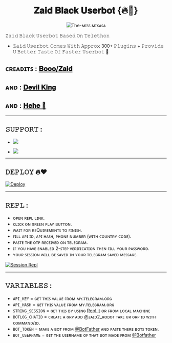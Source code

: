 <h1 align="center">
<b>𝐙𝐚𝐢𝐝 𝐁𝐥𝐚𝐜𝐤 𝐔𝐬𝐞𝐫𝐛𝐨𝐭 {🔥👀}</b>
</h1>
<p align="center">
  <img src="https://telegra.ph/file/cf07e1ae28b78983ad596.jpg" alt="The-ᴍɪꜱꜱ ᴍɪᴋᴀꜱᴀ">

𝚉𝚊𝚒𝚍 𝙱𝚕𝚊𝚌𝚔 𝚄𝚜𝚎𝚛𝚋𝚘𝚝 𝙱𝚊𝚜𝚎𝚍 𝙾𝚗 𝚃𝚎𝚕𝚎𝚝𝚑𝚘𝚗
- 𝚉𝚊𝚒𝚍 𝚄𝚜𝚎𝚛𝚋𝚘𝚝 𝙲𝚘𝚖𝚎𝚜 𝚆𝚒𝚝𝚑 𝙰𝚙𝚙𝚛𝚘𝚡 300+ 𝙿𝚕𝚞𝚐𝚒𝚗𝚜 + 𝙿𝚛𝚘𝚟𝚒𝚍𝚎 𝚄 𝙱𝚎𝚝𝚝𝚎𝚛 𝚃𝚊𝚜𝚝𝚎 𝙾𝚏 𝙵𝚊𝚜𝚝𝚎𝚛 𝚄𝚜𝚎𝚛𝚋𝚘𝚝 🥴 </p>

## ᴄʀᴇᴀᴅɪᴛꜱ : [𝐁𝐨𝐨𝐨/𝐙𝐚𝐢𝐝](https://t.me/Timesisnotwaiting)

## ᴀɴᴅ : [𝐃𝐞𝐯𝐢𝐥 𝐊𝐢𝐧𝐠](https://t.me/Devil_Kingo)

## ᴀɴᴅ : [𝐇𝐞𝐡𝐞 👀](https://t.me/D_eVil_Girl)
---------------

## 𝚂𝚄𝙿𝙿𝙾𝚁𝚃 :

- <a href="https://t.me/Zaid_Support"><img src="https://img.shields.io/badge/Join-SUPPORT%20GROUP-red.svg?logo=Telegram"></a>
 
- <a href="https://t.me/Zaid_Updates"><img src="https://img.shields.io/badge/Join-SUPPORT%20CHANNEL-red.svg?logo=Telegram"></a>

-------------------------------------------------

## 𝙳𝙴𝙿𝙻𝙾𝚈  🔥❤️

[![Deploy](https://telegra.ph/file/0f1a48bf0bcfd01f53cf4.jpg)](https://heroku.com/deploy?template=https://github.com/Itsunknown-12/ZaidUserbot)

------------------------------------------------
## 𝚁𝙴𝙿𝙻 :
- ᴏᴘᴇɴ ʀᴇᴘʟ ʟɪɴᴋ.
- ᴄʟɪᴄᴋ ᴏɴ ɢʀᴇᴇɴ ᴘʟᴀʏ ʙᴜᴛᴛᴏɴ.
- ᴡᴀɪᴛ ꜰᴏʀ ʀᴇQᴜɪʀᴇᴍᴇɴᴛꜱ ᴛᴏ ꜰɪɴɪꜱʜ.
- ꜰɪʟʟ ᴀᴘɪ ɪᴅ, ᴀᴘɪ ʜᴀꜱʜ, ᴘʜᴏɴᴇ ɴᴜᴍʙᴇʀ (ᴡɪᴛʜ ᴄᴏᴜɴᴛʀʏ ᴄᴏᴅᴇ).
- ᴘᴀꜱᴛᴇ ᴛʜᴇ ᴏᴛᴘ ʀᴇᴄᴇɪᴠᴇᴅ ᴏɴ ᴛᴇʟᴇɢʀᴀᴍ.
- ɪꜰ ʏᴏᴜ ʜᴀᴠᴇ ᴇɴᴀʙʟᴇᴅ 2-ꜱᴛᴇᴘ ᴠᴇʀɪꜰɪᴄᴀᴛɪᴏɴ ᴛʜᴇɴ ꜰɪʟʟ ʏᴏᴜʀ ᴘᴀꜱꜱᴡᴏʀᴅ.
- ʏᴏᴜʀ ꜱᴇꜱꜱɪᴏɴ ᴡɪʟʟ ʙᴇ ꜱᴀᴠᴇᴅ ɪɴ ʏᴏᴜʀ ᴛᴇʟᴇɢʀᴀᴍ ꜱᴀᴠᴇᴅ ᴍᴇꜱꜱᴀɢᴇ.


[![Session Repl](https://telegra.ph/file/a5079c7512fb995261c26.jpg)](https://replit.com/@BoooCreative/Mikasa-Session#main.py)
    
-------------------------------------------------
## 𝚅𝙰𝚁𝙸𝙰𝙱𝙻𝙴𝚂 :

- `API_KEY`  =  ɢᴇᴛ ᴛʜɪꜱ ᴠᴀʟᴜᴇ ꜰʀᴏᴍ ᴍʏ.ᴛᴇʟᴇɢʀᴀᴍ.ᴏʀɢ
- `API_HASH`  =  ɢᴇᴛ ᴛʜɪꜱ ᴠᴀʟᴜᴇ ꜰʀᴏᴍ ᴍʏ.ᴛᴇʟᴇɢʀᴀᴍ.ᴏʀɢ
- `STRING_SESSION`  =  ɢᴇᴛ ᴛʜɪꜱ ʙʏ ᴜꜱɪɴɢ [Repl.it](#Repl) ᴏʀ ꜰʀᴏᴍ ʟᴏᴄᴀʟ ᴍᴀᴄʜɪɴᴇ
- `BOTLOG_CHATID`  =  ᴄʀᴇᴀᴛᴇ ᴀ ɢʀᴘ ᴀᴅᴅ @ᴢᴀɪᴅ2_ʀᴏʙᴏᴛ ᴛᴀᴋᴇ ᴜʀ ɢʀᴘ ɪᴅ ᴡɪᴛʜ ᴄᴏᴍᴍᴀɴᴅ/ɪᴅ.
- `BOT_TOKEN`  =  ᴍᴀᴋᴇ ᴀ ʙᴏᴛ ꜰʀᴏᴍ [@BotFather](https://t.me/botfather) ᴀɴᴅ ᴘᴀꜱᴛᴇ ᴛʜᴇʀᴇ ʙᴏᴛꜱ ᴛᴏᴋᴇɴ.
- `BOT_USERNAME`  =  ɢᴇᴛ ᴛʜᴇ ᴜꜱᴇʀɴᴀᴍᴇ ᴏꜰ ᴛʜᴀᴛ ʙᴏᴛ ᴍᴀᴅᴇ ꜰʀᴏᴍ [@Botfather](https://t.me/botfather)
